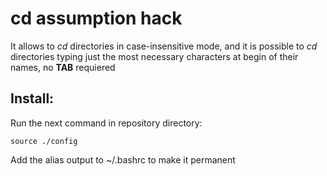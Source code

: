 # cd assumption hack
It allows to _cd_ directories in case-insensitive mode, and it is possible to _cd_ directories typing just the most necessary characters at begin of their names, no **TAB** requiered

## Install:

Run the next command in repository directory:

    source ./config

Add the alias output to ~/.bashrc to make it permanent
